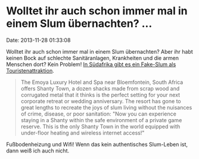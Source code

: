 Wolltet ihr auch schon immer mal in einem Slum übernachten? \...
================================================================

Date: 2013-11-28 01:33:08

Wolltet ihr auch schon immer mal in einem Slum übernachten? Aber ihr
habt keinen Bock auf schlechte Sanitäranlagen, Krankheiten und die armen
Menschen dort? Kein Problem! [In Südafrika gibt es ein Fake-Slum als
Touristenattraktion](http://gizmodo.com/a-fake-slum-for-luxury-tourists-who-dont-want-to-see-r-1471187465).

> The Emoya Luxury Hotel and Spa near Bloemfontein, South Africa offers
> Shanty Town, a dozen shacks made from scrap wood and corrugated metal
> that it thinks is the perfect setting for your next corporate retreat
> or wedding anniversary. The resort has gone to great lengths to
> recreate the joys of slum living without the nuisances of crime,
> disease, or poor sanitation: \"Now you can experience staying in a
> Shanty within the safe environment of a private game reserve. This is
> the only Shanty Town in the world equipped with under-floor heating
> and wireless internet access!\"

Fußbodenheizung und Wifi! Wenn das kein authentisches Slum-Leben ist,
dann weiß ich auch nicht.
